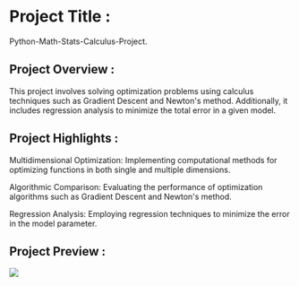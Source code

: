# Project Title :
Python-Math-Stats-Calculus-Project.

## Project Overview :
This project involves solving optimization problems using calculus techniques such as Gradient Descent and Newton's method. 
Additionally, it includes regression analysis to minimize the total error in a given model.

## Project Highlights :
Multidimensional Optimization: Implementing computational methods for optimizing functions in both single and multiple dimensions.

Algorithmic Comparison: Evaluating the performance of optimization algorithms such as Gradient Descent and Newton's method.

Regression Analysis: Employing regression techniques to minimize the error in the model parameter.

## Project Preview :
<img src="Images/Poisson Distribution.png">
